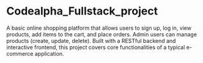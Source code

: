 # Codealpha_Fullstack_project
A basic online shopping platform that allows users to sign up, log in, view products, add items to the cart, and place orders. Admin users can manage products (create, update, delete). Built with a RESTful backend and interactive frontend, this project covers core functionalities of a typical e-commerce application.
